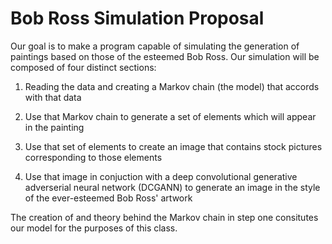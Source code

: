 # Bob Ross Simulation Proposal

Our goal is to make a program capable of simulating the generation of paintings
based on those of the esteemed Bob Ross. Our simulation will be composed of
four distinct sections:

1. Reading the data and creating a Markov chain (the model) that accords with that data

2. Use that Markov chain to generate a set of elements which will appear in the
painting

3. Use that set of elements to create an image that contains stock pictures
corresponding to those elements

4. Use that image in conjuction with a deep convolutional generative adverserial
neural network (DCGANN) to generate an image in the style of the ever-esteemed
Bob Ross' artwork

The creation of and theory behind the Markov chain in step one consitutes our
model for the purposes of this class.
